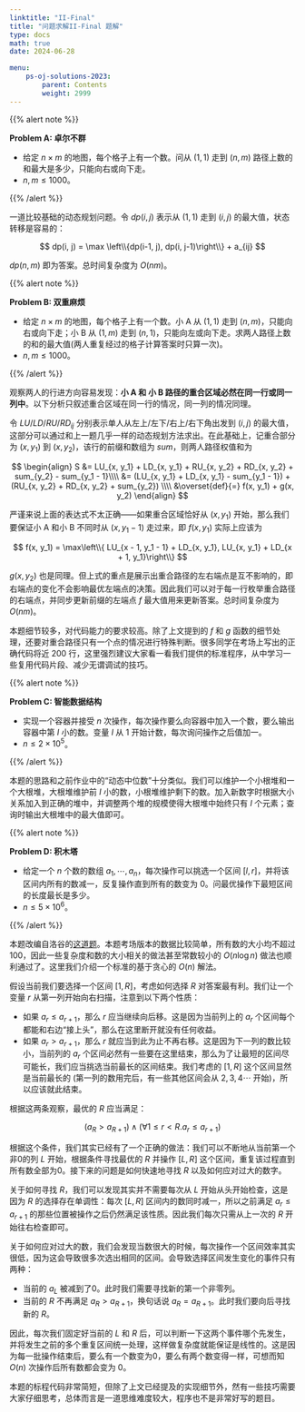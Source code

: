 ```yaml
---
linktitle: "II-Final"
title: "问题求解II-Final 题解"
type: docs
math: true
date: 2024-06-28

menu:
    ps-oj-solutions-2023:
        parent: Contents
        weight: 2999
---
```


{{% alert note %}}

**Problem A: 卓尔不群**

* 给定 $n\times m$ 的地图，每个格子上有一个数。问从 $(1, 1)$ 走到 $(n, m)$ 路径上数的和最大是多少，只能向右或向下走。
* $n, m\leq 1000$。

{{% /alert %}}

一道比较基础的动态规划问题。令 $dp(i, j)$ 表示从 $(1, 1)$ 走到 $(i, j)$ 的最大值，状态转移是容易的：

$$
dp(i, j) = \max \left\\{dp(i-1, j), dp(i, j-1)\right\\} + a_{ij}
$$

$dp(n, m)$ 即为答案。总时间复杂度为 $O(nm)$。

{{% alert note %}}

**Problem B: 双重麻烦**

* 给定 $n\times m$ 的地图，每个格子上有一个数。小 A 从 $(1, 1)$ 走到 $(n, m)$，只能向右或向下走；小 B 从 $(1, m)$ 走到 $(n, 1)$，只能向左或向下走。求两人路径上数的和的最大值(两人重复经过的格子计算答案时只算一次)。
* $n, m\leq 1000$。

{{% /alert %}}

观察两人的行进方向容易发现：**小 A 和 小 B 路径的重合区域必然在同一行或同一列中**。以下分析只叙述重合区域在同一行的情况，同一列的情况同理。

令 $LU/LD/RU/RD_{ij}$ 分别表示单人从左上/左下/右上/右下角出发到 $(i, j)$ 的最大值，这部分可以通过和上一题几乎一样的动态规划方法求出。在此基础上，记重合部分为 $(x, y_1)$ 到 $(x, y_2)$，该行的前缀和数组为 $sum$，则两人路径权值和为

$$
\begin{align}
S &= LU_{x, y_1} + LD_{x, y_1} + RU_{x, y_2} + RD_{x, y_2} + sum_{y_2} - sum_{y_1 - 1}\\\\
&= (LU_{x, y_1} + LD_{x, y_1} - sum_{y_1 - 1}) + (RU_{x, y_2} + RD_{x, y_2} + sum_{y_2}) \\\\
&\overset{def}{=} f(x, y_1) + g(x, y_2)
\end{align}
$$

严谨来说上面的表达式不太正确——如果重合区域恰好从 $(x, y_1)$ 开始，那么我们要保证小 A 和小 B 不同时从 $(x, y_1 - 1)$ 走过来，即 $f(x, y_1)$ 实际上应该为

$$
f(x, y_1) = \max\left\\{ LU_{x - 1, y_1 - 1} + LD_{x, y_1}, LU_{x, y_1} + LD_{x + 1, y_1}\right\\}
$$

$g(x, y_2)$ 也是同理。但上式的重点是展示出重合路径的左右端点是互不影响的，即右端点的变化不会影响最优左端点的决策。因此我们可以对于每一行枚举重合路径的右端点，并同步更新前缀的左端点 $f$ 最大值用来更新答案。总时间复杂度为 $O(nm)$。

本题细节较多，对代码能力的要求较高。除了上文提到的 $f$ 和 $g$ 函数的细节处理，还要对重合路径只有一个点的情况进行特殊判断。很多同学在考场上写出的正确代码将近 200 行，这里强烈建议大家看一看我们提供的标准程序，从中学习一些复用代码片段、减少无谓调试的技巧。

{{% alert note %}}

**Problem C: 智能数据结构**

* 实现一个容器并接受 $n$ 次操作，每次操作要么向容器中加入一个数，要么输出容器中第 $I$ 小的数。变量 $I$ 从 1 开始计数，每次询问操作之后值加一。
* $n\leq 2\times 10^5$。

{{% /alert %}}

本题的思路和之前作业中的“动态中位数”十分类似。我们可以维护一个小根堆和一个大根堆，大根堆维护前 $I$ 小的数，小根堆维护剩下的数。加入新数字时根据大小关系加入到正确的堆中，并调整两个堆的规模使得大根堆中始终只有 $I$ 个元素；查询时输出大根堆中的最大值即可。

{{% alert note %}}

**Problem D: 积木塔**

* 给定一个 $n$ 个数的数组 $a_1, \cdots, a_n$，每次操作可以挑选一个区间 $[l, r]$，并将该区间内所有的数减一，反复操作直到所有的数变为 0。问最优操作下最短区间的长度最长是多少。
* $n\leq 5\times 10^6$。

{{% /alert %}}

本题改编自洛谷的[这道题](https://www.luogu.com.cn/problem/P4447)。本题考场版本的数据比较简单，所有数的大小均不超过100，因此一些复杂度和数的大小相关的做法甚至常数较小的 $O(n\log n)$ 做法也顺利通过了。这里我们介绍一个标准的基于贪心的 $O(n)$ 解法。

假设当前我们要选择一个区间 $[1, R]$，考虑如何选择 $R$ 对答案最有利。我们让一个变量 $r$ 从第一列开始向右扫描，注意到以下两个性质：
* 如果 $a_r\leq a_{r+1}$，那么 $r$ 应当继续向后移。这是因为当前列上的 $a_r$ 个区间每个都能和右边“接上头”，那么在这里断开就没有任何收益。
* 如果 $a_r>a_{r+1}$，那么 $r$ 就应当到此为止不再右移。这是因为下一列的数比较小，当前列的 $a_r$ 个区间必然有一些要在这里结束，那么为了让最短的区间尽可能长，我们应当挑选当前最长的区间结束。我们考虑的 $[1, R]$ 这个区间显然是当前最长的 (第一列的数用完后，有一些其他区间会从 $2, 3, 4\cdots$ 开始)，所以应该就此结束。

根据这两条观察，最优的 $R$ 应当满足：

$$
(a_R > a_{R+1}) \wedge(\forall 1\leq r<R. a_r\leq a_{r+1})
$$

根据这个条件，我们其实已经有了一个正确的做法：我们可以不断地从当前第一个非0的列 $L$ 开始，根据条件寻找最优的 $R$ 并操作 $[L, R]$ 这个区间，重复该过程直到所有数全部为0。接下来的问题是如何快速地寻找 $R$ 以及如何应对过大的数字。

关于如何寻找 $R$，我们可以发现其实并不需要每次从 $L$ 开始从头开始检查，这是因为 $R$ 的选择存在单调性：每次 $[L, R]$ 区间内的数同时减一，所以之前满足 $a_r\leq a_{r+1}$ 的那些位置被操作之后仍然满足该性质。因此我们每次只需从上一次的 $R$ 开始往右检查即可。

关于如何应对过大的数，我们会发现当数很大的时候，每次操作一个区间效率其实很低，因为这会导致很多次选出相同的区间。会导致选择区间发生变化的事件只有两种：
* 当前的 $a_L$ 被减到了0。此时我们需要寻找新的第一个非零列。
* 当前的 $R$ 不再满足 $a_R>a_{R+1}$，换句话说 $a_R=a_{R+1}$。此时我们要向后寻找新的 $R$。

因此，每次我们固定好当前的 $L$ 和 $R$ 后，可以判断一下这两个事件哪个先发生，并将发生之前的多个重复区间统一处理，这样做复杂度就能保证是线性的。这是因为每一批操作结束后，要么有一个数变为0，要么有两个数变得一样，可想而知 $O(n)$ 次操作后所有数都会变为 0。

本题的标程代码非常简短，但除了上文已经提及的实现细节外，然有一些技巧需要大家仔细思考，总体而言是一道思维难度较大，程序也不是非常好写的题目。